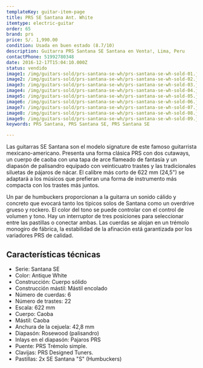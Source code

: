 ```yaml
---
templateKey: guitar-item-page
title: PRS SE Santana Ant. White
itemtype: electric-guitar
order: 65
brand: prs
price: S/. 1,990.00
condition: Usada en buen estado (8.7/10)
description: Guitarra PRS Santana SE Santana en Venta!, Lima, Peru
contactPhone: 51992780348
date: 2016-12-17T15:04:10.000Z
status: vendido
image1: /img/guitars-sold/prs-santana-se-wh/prs-santana-se-wh-sold-01.jpg
image2: /img/guitars-sold/prs-santana-se-wh/prs-santana-se-wh-sold-02.jpg
image3: /img/guitars-sold/prs-santana-se-wh/prs-santana-se-wh-sold-03.jpg
image4: /img/guitars-sold/prs-santana-se-wh/prs-santana-se-wh-sold-04.jpg
image5: /img/guitars-sold/prs-santana-se-wh/prs-santana-se-wh-sold-05.jpg
image6: /img/guitars-sold/prs-santana-se-wh/prs-santana-se-wh-sold-06.jpg
image7: /img/guitars-sold/prs-santana-se-wh/prs-santana-se-wh-sold-07.jpg
image8: /img/guitars-sold/prs-santana-se-wh/prs-santana-se-wh-sold-08.jpg
image9: /img/guitars-sold/prs-santana-se-wh/prs-santana-se-wh-sold-09.jpg
keywords: PRS Santana, PRS Santana SE, PRS Santana SE 

---
```

Las guitarras SE Santana son el modelo signature de este famoso guitarrista mexicano-americano. Presenta una forma clásica PRS con dos cutaways, un cuerpo de caoba con una tapa de arce flameado de fantasía y un diapasón de palisandro equipado con veinticuatro trastes y las tradicionales siluetas de pájaros de nácar. El calibre más corto de 622 mm (24,5") se adaptará a los músicos que prefieran una forma de instrumento más compacta con los trastes más juntos.

Un par de humbuckers proporcionan a la guitarra un sonido cálido y concreto que evocará tanto los típicos solos de Santana como un overdrive grueso y rockero. El color del tono se puede controlar con el control de volumen y tono. Hay un interruptor de tres posiciones para seleccionar entre las pastillas o conectar ambas. Las cuerdas se alojan en un trémolo monogiro de fábrica, la estabilidad de la afinación está garantizada por los variadores PRS de calidad.

## Características técnicas

* Serie: Santana SE
* Color: Antique White
* Construcción: Cuerpo sólido
* Construcción mástil: Mástil encolado
* Número de cuerdas: 6
* Número de trastes: 22
* Escala: 622 mm
* Cuerpo: Caoba
* Mástil: Caoba
* Anchura de la cejuela: 42,8 mm
* Diapasón: Rosewood (palisandro)
* Inlays en el diapasón: Pajaros PRS
* Puente: PRS Trémolo simple.
* Clavijas: PRS Designed Tuners.
* Pastillas: 2x SE Santana "S" (Humbuckers)